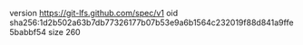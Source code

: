 version https://git-lfs.github.com/spec/v1
oid sha256:1d2b502a63b7db77326177b07b53e9a6b1564c232019f88d841a9ffe5babbf54
size 260
